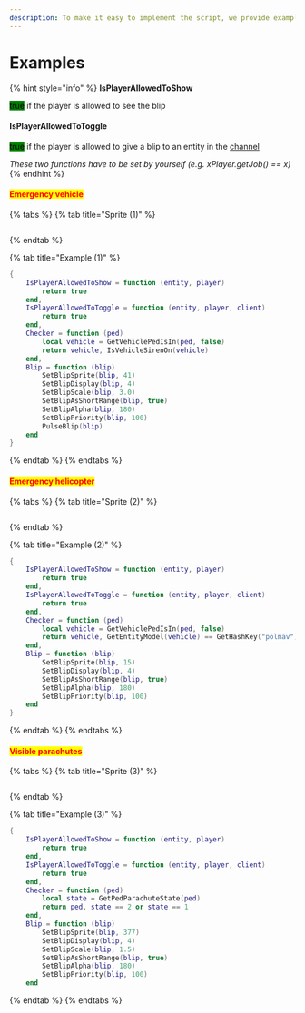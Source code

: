 ```yaml
---
description: To make it easy to implement the script, we provide examples of it
---
```


# Examples

{% hint style="info" %}
**IsPlayerAllowedToShow**

<mark style="background-color:green;">true</mark> if the player is allowed to see the blip

#### &#x20;IsPlayerAllowedToToggle

<mark style="background-color:green;">true</mark> if the player is allowed to give a blip to an entity in the [channel](exports-api-communication.md#channel)



_These two functions have to be set by yourself (e.g. xPlayer.getJob() == x)_
{% endhint %}

#### <mark style="color:red;">Emergency vehicle</mark>

{% tabs %}
{% tab title="Sprite (1)" %}
<figure><img src="https://docs.fivem.net/blips/radar_police.png" alt=""><figcaption></figcaption></figure>
{% endtab %}

{% tab title="Example (1)" %}
```lua
{
    IsPlayerAllowedToShow = function (entity, player)
        return true
    end,
    IsPlayerAllowedToToggle = function (entity, player, client)
        return true
    end,
    Checker = function (ped)
        local vehicle = GetVehiclePedIsIn(ped, false)
        return vehicle, IsVehicleSirenOn(vehicle)
    end,
    Blip = function (blip)
        SetBlipSprite(blip, 41)
        SetBlipDisplay(blip, 4)
        SetBlipScale(blip, 3.0)
        SetBlipAsShortRange(blip, true)
        SetBlipAlpha(blip, 180)
        SetBlipPriority(blip, 100)
        PulseBlip(blip)
    end
}
```
{% endtab %}
{% endtabs %}

#### <mark style="color:red;">Emergency helicopter</mark>

{% tabs %}
{% tab title="Sprite (2)" %}
<figure><img src="https://docs.fivem.net/blips/radar_police_heli_spin.png" alt=""><figcaption></figcaption></figure>
{% endtab %}

{% tab title="Example (2)" %}
```lua
{
    IsPlayerAllowedToShow = function (entity, player)
        return true
    end,
    IsPlayerAllowedToToggle = function (entity, player, client)
        return true
    end,
    Checker = function (ped)
        local vehicle = GetVehiclePedIsIn(ped, false)
        return vehicle, GetEntityModel(vehicle) == GetHashKey("polmav")
    end,
    Blip = function (blip)
        SetBlipSprite(blip, 15)
        SetBlipDisplay(blip, 4)
        SetBlipAsShortRange(blip, true)
        SetBlipAlpha(blip, 180)
        SetBlipPriority(blip, 100)
    end
}
```
{% endtab %}
{% endtabs %}

#### <mark style="color:red;">Visible parachutes</mark>

{% tabs %}
{% tab title="Sprite (3)" %}
<div align="center">

<figure><img src="https://docs.fivem.net/blips/radar_parachute.png" alt=""><figcaption></figcaption></figure>

</div>
{% endtab %}

{% tab title="Example (3)" %}
```lua
{
    IsPlayerAllowedToShow = function (entity, player)
        return true
    end,
    IsPlayerAllowedToToggle = function (entity, player, client)
        return true
    end,
    Checker = function (ped)
        local state = GetPedParachuteState(ped)
        return ped, state == 2 or state == 1
    end,
    Blip = function (blip)
        SetBlipSprite(blip, 377)
        SetBlipDisplay(blip, 4)
        SetBlipScale(blip, 1.5)
        SetBlipAsShortRange(blip, true)
        SetBlipAlpha(blip, 180)
        SetBlipPriority(blip, 100)
    end
```
{% endtab %}
{% endtabs %}
